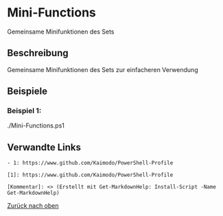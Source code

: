 # Mini-Functions

Gemeinsame Minifunktionen des Sets

## Beschreibung

Gemeinsame Minifunktionen des Sets zur einfacheren Verwendung

## Beispiele

### Beispiel 1:

./Mini-Functions.ps1

## Verwandte Links

```
- 1: https://www.github.com/Kaimodo/PowerShell-Profile

[1]: https://www.github.com/Kaimodo/PowerShell-Profile

[Kommentar]: <> (Erstellt mit Get-MarkdownHelp: Install-Script -Name Get-MarkdownHelp)

```

[Zurück nach oben](../deDE.md)
